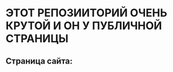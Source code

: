# ЭТОТ РЕПОЗИИТОРИЙ ОЧЕНЬ КРУТОЙ И ОН У ПУБЛИЧНОЙ СТРАНИЦЫ 
## Страница сайта:
<!-- ссылка на страницу https://echpochmacck.github.io/mysite/ -->